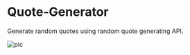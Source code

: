 # Quote-Generator
Generate random quotes using random quote generating API.


![pic](https://user-images.githubusercontent.com/106514031/171319119-dcf82738-767e-4189-bbba-f61c9d018940.png)
